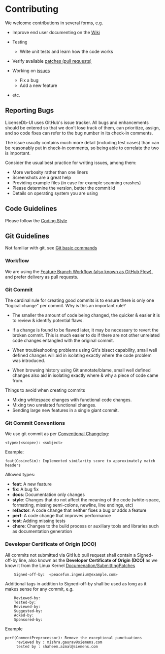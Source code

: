 <!-- SPDX-FileCopyrightText: © Fossology contributors

     SPDX-License-Identifier: GPL-2.0-only
-->
# Contributing

We welcome contributions in several forms, e.g.

*   Improve end user documenting on the [Wiki](https://github.com/fossology/LicenseDb-UI/wiki)

*   Testing

    *   Write unit tests and learn how the code works

*   Verify available [patches (pull requests)](https://github.com/fossology/LicenseDb-UI/pulls)

*   Working on [issues](https://github.com/fossology/LicenseDb-UI/issues)

    *   Fix a bug
    *   Add a new feature

*   etc.

## Reporting Bugs

LicenseDb-UI uses GitHub's issue tracker. All bugs and enhancements should be
entered so that we don't lose track of them, can prioritize, assign, and so code
fixes can refer to the bug number in its check-in comments.

The issue usually contains much more detail (including test cases) than can be
reasonably put in check-in comments, so being able to correlate the two is
important.

Consider the usual best practice for writing issues, among them:

*   More verbosity rather than one liners
*   Screenshots are a great help
*   Providing example files (in case for example scanning crashes)
*   Please determine the version, better the commit id
*   Details on operating system you are using

## Code Guidelines

Please follow the [Coding Style](https://google.github.io/styleguide/tsguide.html)

## Git Guidelines

Not familiar with git, see [Git basic commands](https://github.com/fossology/fossology/wiki/Git-basic-commands)

### Workflow

We are using the [Feature Branch Workflow (also known as GitHub Flow)](https://guides.github.com/introduction/flow/),
and prefer delivery as pull requests.

### Git Commit

The cardinal rule for creating good commits is to ensure there is only one
"logical change" per commit. Why is this an important rule?

*   The smaller the amount of code being changed, the quicker & easier it is to
    review & identify potential flaws.

*   If a change is found to be flawed later, it may be necessary to revert the
    broken commit. This is much easier to do if there are not other unrelated
    code changes entangled with the original commit.

*   When troubleshooting problems using Git's bisect capability, small well
    defined changes will aid in isolating exactly where the code problem was
    introduced.

*   When browsing history using Git annotate/blame, small well defined changes
    also aid in isolating exactly where & why a piece of code came from.

Things to avoid when creating commits

*   Mixing whitespace changes with functional code changes.
*   Mixing two unrelated functional changes.
*   Sending large new features in a single giant commit.

### Git Commit Conventions

We use git commit as per [Conventional Changelog](https://github.com/ajoslin/conventional-changelog):

```none
<type>(<scope>): <subject>
```

Example:

```none
feat(CosineSim): Implemented similarity score to approximately match headers
```

Allowed types:

*   **feat**: A new feature
*   **fix**: A bug fix
*   **docs**: Documentation only changes
*   **style**: Changes that do not affect the meaning of the code (white-space, formatting, missing semi-colons, newline, line endings, etc)
*   **refactor**: A code change that neither fixes a bug or adds a feature
*   **perf**: A code change that improves performance
*   **test**: Adding missing tests
*   **chore**: Changes to the build process or auxiliary tools and libraries such as documentation generation

### Developer Certificate of Origin (DCO)

All commits not submitted via GitHub pull request shall contain a
Signed-off-by line, also known as the **Developer Certificate of Origin (DCO)**
as we know it from the Linux Kernel [Documenation/SubmittingPatches](https://www.kernel.org/doc/Documentation/SubmittingPatches)

```none
    Signed-off-by:  <peacefun.ingenium@example.com>
```

Additional tags in addition to Signed-off-by shall be used as long as it makes
sense for any commit, e.g.

```none
    Reviewed-by:
    Tested-by:
    Reviewed-by:
    Suggested-by:
    Acked-by:
    Sponsored-by:
```

Example
```none
perf(CommentPreprocessor): Remove the exceptional punctuations
     reviewed by : mishra.gaurav@siemens.com
     tested by : shaheem.azmal@siemens.com
```

